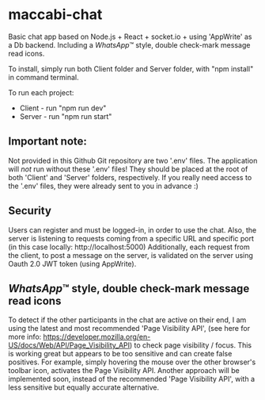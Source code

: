 # maccabi-chat
Basic chat app based on Node.js + React + socket.io + using 'AppWrite' as a Db backend.
Including a *WhatsApp*™ style, double check-mark message read icons.

To install, simply run both Client folder and Server folder, with "npm install" in command terminal.

To run each project:
* Client - run "npm run dev"
* Server - run "npm run start"



Important note:
--------------
Not provided in this Github Git repository are two '.env' files.
The application will *not* run without these '.env' files!
They should be placed at the root of both 'Client' and 'Server' folders, respectively.
If you really need access to the '.env' files, they were already sent to you in advance :)


Security
--------
Users can register and must be logged-in, in order to use the chat.
Also, the server is listening to requests coming from a specific URL and specific port (in this case locally: http://localhost:5000)
Additionally, each request from the client, to post a message on the server, is validated on the server using Oauth 2.0 JWT token (using AppWrite).


*WhatsApp*™ style, double check-mark message read icons
----------------------------------------------------
To detect if the other participants in the chat are active on their end, I am using the latest and most recommended 'Page Visibility API', (see here for more info: https://developer.mozilla.org/en-US/docs/Web/API/Page_Visibility_API) to check page visibility / focus.
This is working great but appears to be too sensitive and can create false positives. For example, simply hovering the mouse over the other browser's toolbar icon, activates the Page Visibility API.
Another approach will be implemented soon, instead of the recommended 'Page Visibility API', with a less sensitive but equally accurate alternative.


